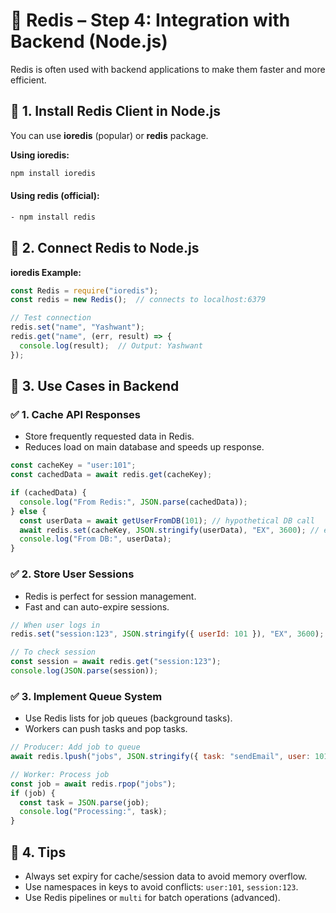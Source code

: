 # 📘 Redis – Step 4: Integration with Backend (Node.js)

Redis is often used with backend applications to make them faster and more efficient.

## 🔹 1. Install Redis Client in Node.js

You can use **ioredis** (popular) or **redis** package.

**Using ioredis:**  
```bash
npm install ioredis
```
#### Using redis (official):
``` bash
- npm install redis
```
## 🔹 2. Connect Redis to Node.js

**ioredis Example:**  
```javascript
const Redis = require("ioredis");
const redis = new Redis();  // connects to localhost:6379

// Test connection
redis.set("name", "Yashwant");
redis.get("name", (err, result) => {
  console.log(result);  // Output: Yashwant
});
```
## 🔹 3. Use Cases in Backend

### ✅ 1. Cache API Responses

- Store frequently requested data in Redis.  
- Reduces load on main database and speeds up response.  

```javascript
const cacheKey = "user:101";
const cachedData = await redis.get(cacheKey);

if (cachedData) {
  console.log("From Redis:", JSON.parse(cachedData));
} else {
  const userData = await getUserFromDB(101); // hypothetical DB call
  await redis.set(cacheKey, JSON.stringify(userData), "EX", 3600); // expires in 1 hour
  console.log("From DB:", userData);
}
```
### ✅ 2. Store User Sessions

- Redis is perfect for session management.  
- Fast and can auto-expire sessions.  

```javascript
// When user logs in
redis.set("session:123", JSON.stringify({ userId: 101 }), "EX", 3600); // 1 hour session

// To check session
const session = await redis.get("session:123");
console.log(JSON.parse(session));
```
### ✅ 3. Implement Queue System

- Use Redis lists for job queues (background tasks).  
- Workers can push tasks and pop tasks.  

```javascript
// Producer: Add job to queue
await redis.lpush("jobs", JSON.stringify({ task: "sendEmail", user: 101 }));

// Worker: Process job
const job = await redis.rpop("jobs");
if (job) {
  const task = JSON.parse(job);
  console.log("Processing:", task);
}
```
## 🔹 4. Tips

- Always set expiry for cache/session data to avoid memory overflow.  
- Use namespaces in keys to avoid conflicts: `user:101`, `session:123`.  
- Use Redis pipelines or `multi` for batch operations (advanced).  
